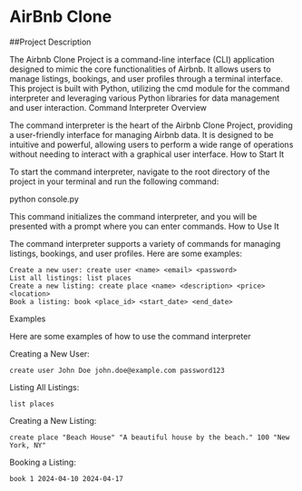 # AirBnb Clone

##Project Description

The Airbnb Clone Project is a command-line interface (CLI) application designed to mimic the core functionalities of Airbnb. It allows users to manage listings, bookings, and user profiles through a terminal interface. This project is built with Python, utilizing the cmd module for the command interpreter and leveraging various Python libraries for data management and user interaction.
Command Interpreter Overview

The command interpreter is the heart of the Airbnb Clone Project, providing a user-friendly interface for managing Airbnb data. It is designed to be intuitive and powerful, allowing users to perform a wide range of operations without needing to interact with a graphical user interface.
How to Start It

To start the command interpreter, navigate to the root directory of the project in your terminal and run the following command:

python console.py

This command initializes the command interpreter, and you will be presented with a prompt where you can enter commands.
How to Use It

The command interpreter supports a variety of commands for managing listings, bookings, and user profiles. Here are some examples:

    Create a new user: create user <name> <email> <password>
    List all listings: list places
    Create a new listing: create place <name> <description> <price> <location>
    Book a listing: book <place_id> <start_date> <end_date>

Examples

Here are some examples of how to use the command interpreter

Creating a New User:

    create user John Doe john.doe@example.com password123

Listing All Listings:

    list places

Creating a New Listing:

    create place "Beach House" "A beautiful house by the beach." 100 "New York, NY"

Booking a Listing:

    book 1 2024-04-10 2024-04-17
